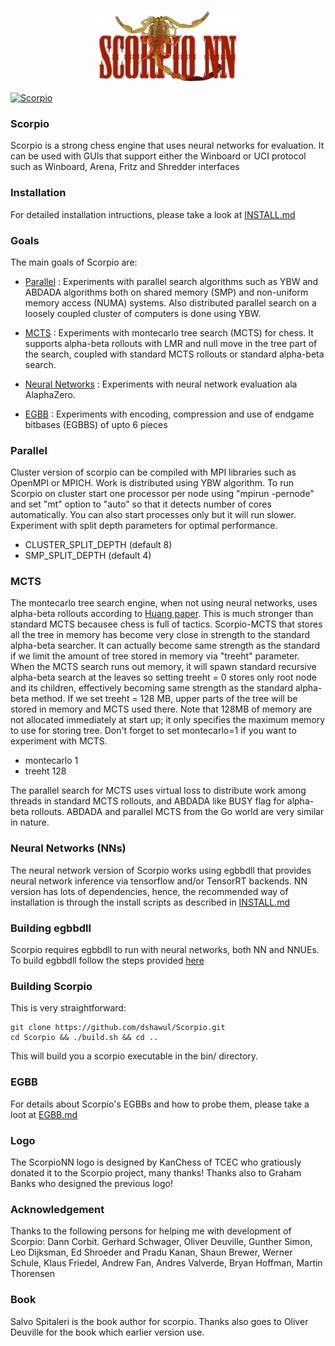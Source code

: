 <p align="center">
  <img width="230px" src="./ScorpioNN.png"/>
</p>

[![Scorpio](https://github.com/dshawul/Scorpio/actions/workflows/scorpio.yml/badge.svg)](https://github.com/dshawul/Scorpio/actions)

<a name="scorpio"></a>
### Scorpio

Scorpio is a strong chess engine that uses neural networks for evaluation. It can be used 
with GUIs that support either the Winboard or UCI protocol such as Winboard, Arena, Fritz and Shredder interfaces

<a name="install"></a>
### Installation

For detailed installation intructions, please take a look at [INSTALL.md](https://github.com/dshawul/Scorpio/blob/master/INSTALL.md)

<a name="goals"></a>
### Goals

The main goals of Scorpio are:

  * [Parallel](#parallel) : Experiments with parallel search algorithms such as YBW and ABDADA 
    algorithms both on shared memory (SMP) and non-uniform memory access (NUMA) systems. 
    Also distributed parallel search on a loosely coupled cluster of computers is done using YBW.

  * [MCTS](#mcts) : Experiments with montecarlo tree search (MCTS) for chess. It supports alpha-beta
    rollouts with LMR and null move in the tree part of the search, coupled with
    standard MCTS rollouts or standard alpha-beta search.

  * [Neural Networks](#nns) : Experiments with neural network evaluation ala AlaphaZero.

  * [EGBB](#egbb) : Experiments with encoding, compression and use of endgame bitbases (EGBBS) of upto 6 pieces
      
<a name="parallel"></a>
### Parallel

Cluster version of scorpio can be compiled with MPI libraries such as OpenMPI or MPICH. Work is distributed using YBW algorithm. To run Scorpio on
cluster start one processor per node using "mpirun -pernode" and set "mt" option to "auto" so that it detects number of cores automatically.
You can also start processes only but it will run slower. Experiment with split depth parameters for optimal performance.
   * CLUSTER\_SPLIT\_DEPTH (default 8)
   * SMP\_SPLIT\_DEPTH (default 4)    

<a name="mcts"></a>
### MCTS

The montecarlo tree search engine, when not using neural networks, uses alpha-beta rollouts according to 
[Huang paper](https://www.microsoft.com/en-us/research/wp-content/uploads/2014/11/huang_rollout.pdf).
This is much stronger than standard MCTS becausee chess is full of tactics. Scorpio-MCTS that
stores all the tree in memory has become very close in strength to the standard alpha-beta searcher.
It can actually become same strength as the standard if we limit the amount of tree stored in memory via "treeht" parameter.
When the MCTS search runs out memory, it will spawn standard recursive alpha-beta search at the leaves
so setting treeht = 0 stores only root node and its children, effectively becoming same strength
as the standard alpha-beta method. If we set treeht = 128 MB, upper parts of the tree will be stored
in memory and MCTS used there. Note that 128MB of memory are not allocated immediately at start up;
it only specifies the maximum memory to use for storing tree. Don't forget to set montecarlo=1
if you want to experiment with MCTS.

   * montecarlo 1
   * treeht     128

The parallel search for MCTS uses virtual loss to distribute work among threads in standard MCTS rollouts,
and ABDADA like BUSY flag for alpha-beta rollouts. ABDADA and parallel MCTS from the Go world are very similar
in nature.

<a name="nns"></a>
### Neural Networks (NNs)

The neural network version of Scorpio works using egbbdll that provides neural network inference via tensorflow and/or TensorRT backends.
NN version has lots of dependencies, hence, the recommended way of installation is through the install
scripts as described in [INSTALL.md](https://github.com/dshawul/Scorpio/blob/master/INSTALL.md)

### Building egbbdll

Scorpio requires egbbdll to run with neural networks, both NN and NNUEs.
To build egbbdll follow the steps provided [here](https://github.com/dshawul/egbbdll)

### Building Scorpio

This is very straightforward:

    git clone https://github.com/dshawul/Scorpio.git
    cd Scorpio && ./build.sh && cd ..

This will build you a scorpio executable in the bin/ directory.

<a name="egbb"></a>
### EGBB

For details about Scorpio's EGBBs and how to probe them, please take a loot at [EGBB.md](https://github.com/dshawul/Scorpio/blob/master/EGBB.md)

### Logo
The ScorpioNN logo is designed by KanChess of TCEC who gratiously donated it to 
the Scorpio project, many thanks!
Thanks also to Graham Banks who designed the previous logo!

<a name="ackn"></a>
### Acknowledgement

Thanks to the following persons for helping me with development
of Scorpio: Dann Corbit. Gerhard Schwager, Oliver Deuville, Gunther Simon,
Leo Dijksman, Ed Shroeder and Pradu Kanan, Shaun Brewer, Werner Schule,
Klaus Friedel, Andrew Fan, Andres Valverde, Bryan Hoffman, Martin Thorensen

<a name="book"></a>
### Book

Salvo Spitaleri is the book author for scorpio. 
Thanks also goes to Oliver Deuville for the book which
earlier version use.
